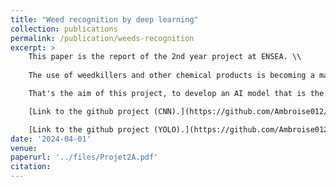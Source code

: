 ```yaml
---
title: "Weed recognition by deep learning"
collection: publications
permalink: /publication/weeds-recognition
excerpt: >
    This paper is the report of the 2nd year project at ENSEA. \\
    
    The use of weedkillers and other chemical products is becoming a major problem in agriculture today. We therefore need to find a way of identifying weeds as soon as they are young shoots, in order to eliminate them immediately. But how can we identify them? \\

    That's the aim of this project, to develop an AI model that is the most relevant for this purpose. We are studying several image recognition architectures. We are comparing the CNN with YOLOv8 according to several criteria we have set ourselves.\\

    [Link to the github project (CNN).](https://github.com/Ambroise012/CNN.git) \\

    [Link to the github project (YOLO).](https://github.com/Ambroise012/Projet2A_Yolo.git) 
date: '2024-04-01'
venue: 
paperurl: '../files/Projet2A.pdf'
citation: 
---
```

